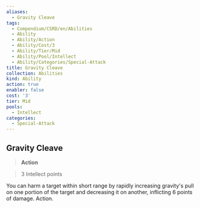 ```yaml
---
aliases:
  - Gravity Cleave
tags:
  - Compendium/CSRD/en/Abilities
  - Ability
  - Ability/Action
  - Ability/Cost/3
  - Ability/Tier/Mid
  - Ability/Pool/Intellect
  - Ability/Categories/Special-Attack
title: Gravity Cleave
collection: Abilities
kind: Ability
action: true
enabler: false
cost: '3'
tier: Mid
pools:
  - Intellect
categories:
  - Special-Attack
---
```

## Gravity Cleave    
>**Action**    
>3 Intellect points  
    
You can harm a target within short range by rapidly increasing gravity's pull on one portion of the target and decreasing it on another, inflicting 6 points of damage. Action.